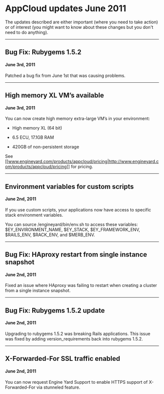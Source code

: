 # AppCloud updates June 2011

The updates described are either important (where you need to take action) or of interest (you might want to know about these changes but you don't need to do anything). 


---

<h2 id="update6"> Bug Fix: Rubygems 1.5.2 </h2>

#### June 3rd, 2011

Patched a bug fix from June 1st that was causing problems.

---

<h2 id="update5"> High memory XL VM’s available </h2>

#### June 3rd, 2011

You can now create high memory extra-large VM’s in your environment:

* High memory XL (64 bit)

* 6.5 ECU, 17.1GB RAM

* 420GB of non-persistent storage

See [[www.engineyard.com/products/appcloud/pricing|http://www.engineyard.com/products/appcloud/pricing]] for pricing.

---

<h2 id="update4"> Environment variables for custom scripts </h2>

#### June 2nd, 2011

If you use custom scripts, your applications now have access to specific stack environment variables. 

You can source /engineyard/bin/env.sh to access these variables: $EY_ENVIRONMENT_NAME, $EY_STACK, $EY_FRAMEWORK_ENV, $RAILS_ENV, $RACK_ENV, and $MERB_ENV.


---

<h2 id="update3"> Bug Fix: HAproxy restart from single instance snapshot </h2>

#### June 2nd, 2011

Fixed an issue where HAproxy was failing to restart when creating a cluster from a single instance snapshot.

---

<h2 id="update2"> Bug Fix: Rubygems 1.5.2 update </h2>

#### June 2nd, 2011

Upgrading to rubygems 1.5.2 was breaking Rails applications. This issue was fixed by adding version_requirements back into rubygems 1.5.2.


---

<h2 id="update1"> X-Forwarded-For SSL traffic enabled </h2>

#### June 2nd, 2011

You can now request Engine Yard Support to enable HTTPS support of X-Forwarded-For via stunneled feature.



[1]: #update1        "update1"
[2]: #update2        "update2"
[3]: #update3        "update3"
[4]: #update4        "update4"
[5]: #update5        "update5"
[6]: #update6        "update6"